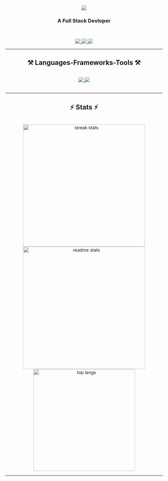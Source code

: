 
<h1 align="center">
    <img src="https://readme-typing-svg.herokuapp.com/?font=Righteous&size=35&center=true&vCenter=true&width=500&height=70&duration=4000&lines=Hi+There!+👋;+I'm+Nilesh+Shinde!;" />
</h1>

<h3 align="center">A Full Stack Devloper</h3>  

<br/>
 
<p align="center">
  <a href="https://www.linkedin.com/in/nileshshinde09/" target="_blank">
    <img src="https://skillicons.dev/icons?i=linkedin" />
  </a>
      <a href="https://www.instagram.com/striveronly/" target="_blank">
    <img src="https://skillicons.dev/icons?i=instagram" />
  </a>
      <a href="https://mail.google.com/mail/?view=cm&fs=1&tf=1&to=nileshshindeofficial.com" target="_blank">
    <img src="https://skillicons.dev/icons?i=gmail" />
  </a>
</p>

 <hr/>
 
<h2 align="center">⚒️ Languages-Frameworks-Tools ⚒️</h2>
<br/>
<div align="center">
    <a href="https://github.com/Nileshshinde09?tab=repositories">
    <img src="https://skillicons.dev/icons?i=react,html,css,vscode,github,tailwind,git,r,md" />
    <img src="https://skillicons.dev/icons?i=nextjs,ts,py,js,express,appwrite,prisma,mongodb,postman,docker,c,redux,redis,nodejs,nginx,vercel,vite,vscode,mysql,sklearn,bots,sqlite,flask,bun,kubernetes" /><br>
    </a>
</div>

<br/>
<hr/>

<h2 align="center">⚡ Stats ⚡</h2>
<br>
<div align=center>
  <img width=390 src="https://github-readme-streak-stats-salesp07.vercel.app/?user=nileshshinde09&count_private=true&theme=react&border_radius=10" alt="streak stats"/>
  <img width=390 src="https://github-readme-stats-salesp07.vercel.app/api?username=nileshshinde09&count_private=true&show_icons=true&theme=react&rank_icon=github&border_radius=10" alt="readme stats" />
  <br/>
  <img width=325 align="center" src="https://github-readme-stats-salesp07.vercel.app/api/top-langs/?username=nileshshinde09&hide=HTML&langs_count=8&layout=compact&theme=react&border_radius=10&size_weight=0.5&count_weight=0.5&exclude_repo=github-readme-stats" alt="top langs" />
</div>


<hr/>

<!--  <div align="center">
<a href='https://nileshshinde.tech/' target='_blank'><img height='100' style='border:0px;height:200px;' src='https://github.com/user-attachments/assets/0909abb1-0cfa-4c4b-98d8-b9ffe73a18de' border='0' alt='nileshshinde.tech' /></a>
</div>
-->
<br/>

